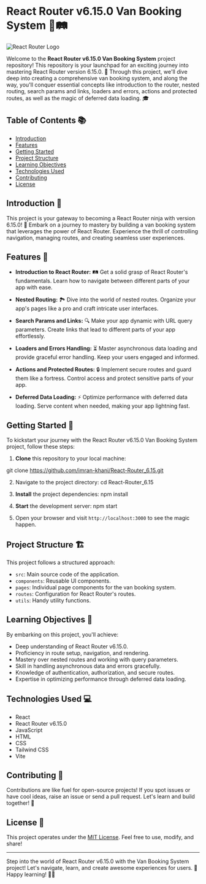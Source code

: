 # React Router v6.15.0 Van Booking System 🚐🛤️

![React Router Logo](https://www.loginradius.com/blog/static/a53096b6796dd3d1e3f3df8bc77a6689/03979/index.png)

Welcome to the **React Router v6.15.0 Van Booking System** project repository! This repository is your launchpad for an exciting journey into mastering React Router version 6.15.0. 🚀 Through this project, we'll dive deep into creating a comprehensive van booking system, and along the way, you'll conquer essential concepts like introduction to the router, nested routing, search params and links, loaders and errors, actions and protected routes, as well as the magic of deferred data loading. 🎓

## Table of Contents 📚

- [Introduction](#introduction)
- [Features](#features)
- [Getting Started](#getting-started)
- [Project Structure](#project-structure)
- [Learning Objectives](#learning-objectives)
- [Technologies Used](#technologies-used)
- [Contributing](#contributing)
- [License](#license)

## Introduction 🌟

This project is your gateway to becoming a React Router ninja with version 6.15.0! 🥋 Embark on a journey to mastery by building a van booking system that leverages the power of React Router. Experience the thrill of controlling navigation, managing routes, and creating seamless user experiences.

## Features 🌈

- **Introduction to React Router:** 🛤️ Get a solid grasp of React Router's fundamentals. Learn how to navigate between different parts of your app with ease.

- **Nested Routing:** 🏞️ Dive into the world of nested routes. Organize your app's pages like a pro and craft intricate user interfaces.

- **Search Params and Links:** 🔍 Make your app dynamic with URL query parameters. Create links that lead to different parts of your app effortlessly.

- **Loaders and Errors Handling:** ⏳ Master asynchronous data loading and provide graceful error handling. Keep your users engaged and informed.

- **Actions and Protected Routes:** 🔒 Implement secure routes and guard them like a fortress. Control access and protect sensitive parts of your app.

- **Deferred Data Loading:** ⚡ Optimize performance with deferred data loading. Serve content when needed, making your app lightning fast.

## Getting Started 🏁

To kickstart your journey with the React Router v6.15.0 Van Booking System project, follow these steps:

1. **Clone** this repository to your local machine:

git clone https://github.com/imran-khani/React-Router_6.15.git

2. Navigate to the project directory:
cd React-Router_6.15

3. **Install** the project dependencies:
npm install

4. **Start** the development server:
npm start

5. Open your browser and visit `http://localhost:3000` to see the magic happen.

## Project Structure 🏗️

This project follows a structured approach:

- `src`: Main source code of the application.
- `components`: Reusable UI components.
- `pages`: Individual page components for the van booking system.
- `routes`: Configuration for React Router's routes.
- `utils`: Handy utility functions.

## Learning Objectives 🧠

By embarking on this project, you'll achieve:

- Deep understanding of React Router v6.15.0.
- Proficiency in route setup, navigation, and rendering.
- Mastery over nested routes and working with query parameters.
- Skill in handling asynchronous data and errors gracefully.
- Knowledge of authentication, authorization, and secure routes.
- Expertise in optimizing performance through deferred data loading.

## Technologies Used 💻

- React
- React Router v6.15.0
- JavaScript
- HTML
- CSS
- Tailwind CSS
- Vite

## Contributing 🤝

Contributions are like fuel for open-source projects! If you spot issues or have cool ideas, raise an issue or send a pull request. Let's learn and build together! 🌟

## License 📜

This project operates under the [MIT License](https://opensource.org/licenses/MIT). Feel free to use, modify, and share!

---

Step into the world of React Router v6.15.0 with the Van Booking System project! Let's navigate, learn, and create awesome experiences for users. 🚐 Happy learning! 🌈🚀
